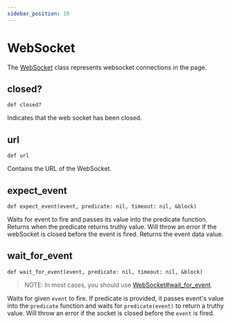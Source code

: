 ```yaml
---
sidebar_position: 10
---
```


# WebSocket

The [WebSocket](./web_socket) class represents websocket connections in the page.

## closed?

```
def closed?
```

Indicates that the web socket has been closed.

## url

```
def url
```

Contains the URL of the WebSocket.

## expect_event

```
def expect_event(event, predicate: nil, timeout: nil, &block)
```

Waits for event to fire and passes its value into the predicate function. Returns when the predicate returns truthy
value. Will throw an error if the webSocket is closed before the event is fired. Returns the event data value.

## wait_for_event

```
def wait_for_event(event, predicate: nil, timeout: nil, &block)
```

> NOTE: In most cases, you should use [WebSocket#wait_for_event](./web_socket#wait_for_event).

Waits for given `event` to fire. If predicate is provided, it passes event's value into the `predicate` function and
waits for `predicate(event)` to return a truthy value. Will throw an error if the socket is closed before the `event` is
fired.
